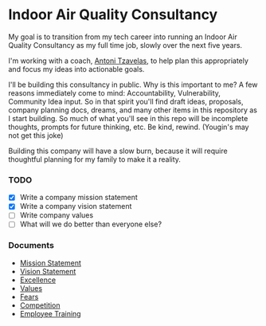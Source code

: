 # Indoor Air Quality Consultancy

My goal is to transition from my tech career into running an Indoor Air Quality Consultancy as my full time job, slowly over the next five years.

I'm working with a coach, [Antoni Tzavelas](https://www.antonit.com/), to help plan this appropriately and focus my ideas into actionable goals. 

I'll be building this consultancy in public. Why is this important to me? A few reasons immediately come to mind: Accountability, Vulnerability, Community Idea input. So in that spirit you'll find draft ideas, proposals, company planning docs, dreams, and many other items in this repository as I start building. So much of what you'll see in this repo will be incomplete thoughts, prompts for future thinking, etc. Be kind, rewind. (Yougin's may not get this joke)

Building this company will have a slow burn, because it will require thoughtful planning for my family to make it a reality.

### TODO

- [x] Write a company mission statement
- [x] Write a company vision statement
- [ ] Write company values
- [ ] What will we do better than everyone else?

### Documents

- [Mission Statement](mission-statement.md)
- [Vision Statement](vision-statement.md)
- [Excellence](excellence.md)
- [Values](values.md)
- [Fears](fears.md)
- [Competition](competition.md)
- [Employee Training](employee-training.md)
